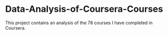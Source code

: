 # Data-Analysis-of-Coursera-Courses

This project contains an analysis of the 78 courses I have completed in Coursera.

